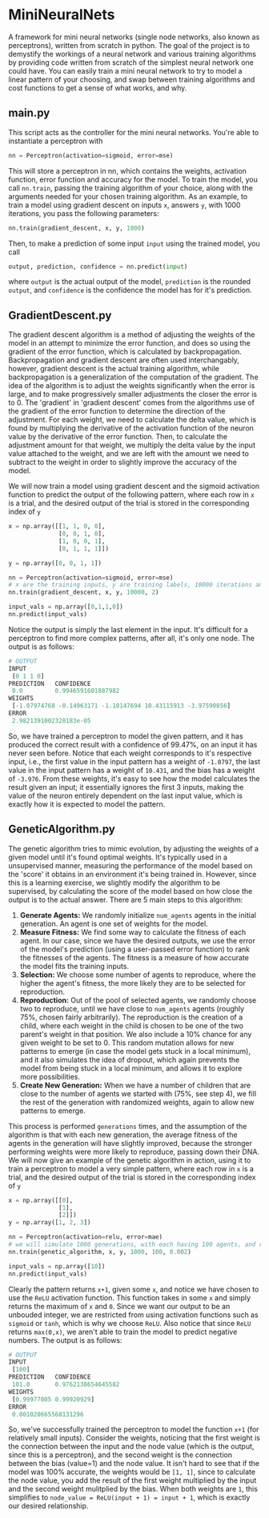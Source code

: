 # MiniNeuralNets
A framework for mini neural networks (single node networks, also known as perceptrons), written from scratch in python. The goal of the project is to demystify the workings of a neural network and various training algorithms by providing code written from scratch of the simplest neural network one could have. You can easily train a mini neural network to try to model a linear pattern of your choosing, and swap between training algorithms and cost functions to get a sense of what works, and why.

## main.py
This script acts as the controller for the mini neural networks. You're able to instantiate a perceptron with
```python
nn = Perceptron(activation=sigmoid, error=mse)
```
This will store a perceptron in nn, which contains the weights, activation function, error function and accuracy for the model. To train the model, you call `nn.train`, passing the training algorithm of your choice, along with the arguments needed for your chosen training algorithm. As an example, to train a model using gradient descent on inputs `x`, answers `y`, with 1000 iterations, you pass the following parameters:
```python
nn.train(gradient_descent, x, y, 1000)
```
Then, to make a prediction of some input `input` using the trained model, you call
```python
output, prediction, confidence = nn.predict(input)
```
where `output` is the actual output of the model, `prediction` is the rounded `output`, and `confidence` is the confidence the model has for it's prediction.

## GradientDescent.py
The gradient descent algorithm is a method of adjusting the weights of the model in an attempt to minimize the error function, and does so using the gradient of the error function, which is calculated by backpropagation. Backpropagation and gradient descent are often used interchangably, however, gradient descent is the actual training algorithm, while backpropagation is a generalization of the computation of the gradient. The idea of the algorithm is to adjust the weights significantly when the error is large, and to make progressively smaller adjustments the closer the error is to 0. The 'gradient' in 'gradient descent' comes from the algorithms use of the gradient of the error function to determine the direction of the adjustment. For each weight, we need to calculate the delta value, which is found by multiplying the derivative of the activation function of the neuron value by the derivative of the error function. Then, to calculate the adjustment amount for that weight, we multiply the delta value by the input value attached to the weight, and we are left with the amount we need to subtract to the weight in order to slightly improve the accuracy of the model.

We will now train a model using gradient descent and the sigmoid activation function to predict the output of the following pattern, where each row in `x` is a trial, and the desired output of the trial is stored in the corresponding index of `y`
```python 
x = np.array([[1, 1, 0, 0],
              [0, 0, 1, 0],
              [1, 0, 0, 1],
              [0, 1, 1, 1]])

y = np.array([0, 0, 1, 1])

nn = Perceptron(activation=sigmoid, error=mse)
# x are the training inputs, y are training labels, 10000 iterations and a learning rate of 2
nn.train(gradient_descent, x, y, 10000, 2)

input_vals = np.array([0,1,1,0])
nn.predict(input_vals)
```
Notice the output is simply the last element in the input. It's difficult for a perceptron to find more complex patterns, after all, it's only one node. The output is as follows:
```python
# OUTPUT
INPUT 
 [0 1 1 0]
PREDICTION 	 CONFIDENCE 
 0.0 		 0.9946591601887982
WEIGHTS 
 [-1.07974768 -0.14963171 -1.10147694 10.43115913 -3.97590856]
ERROR 
 2.9821391002328183e-05
```
So, we have trained a perceptron to model the given pattern, and it has produced the correct result with a confidence of 99.47%, on an input it has never seen before. Notice that each weight corresponds to it's respective input, i.e., the first value in the input pattern has a weight of `-1.0797`, the last value in the input pattern has a weight of `10.431`, and the bias has a weight of `-3.976`. From these weights, it's easy to see how the model calculates the result given an input; it essentially ignores the first 3 inputs, making the value of the neuron entirely dependent on the last input value, which is exactly how it is expected to model the pattern.

## GeneticAlgorithm.py
The genetic algorithm tries to mimic evolution, by adjusting the weights of a given model until it's found optimal weights. It's typically used in a unsupervised manner, measuring the performance of the model based on the 'score' it obtains in an environment it's being trained in. However, since this is a learning exercise, we slightly modify the algorithm to be supervised, by calculating the score of the model based on how close the output is to the actual answer. There are 5 main steps to this algorithm:

1. **Generate Agents:**
We randomly initialize `num_agents` agents in the initial generation. An agent is one set of weights for the model.
2. **Measure Fitness:**
We find some way to calculate the fitness of each agent. In our case, since we have the desired outputs, we use the error of the model's prediction (using a user-passed error function) to rank the fitnesses of the agents. The fitness is a measure of how accurate the model fits the training inputs.
3. **Selection:**
We choose some number of agents to reproduce, where the higher the agent's fitness, the more likely they are to be selected for reproduction.
4. **Reproduction:**
Out of the pool of selected agents, we randomly choose two to reproduce, until we have close to `num_agents` agents (roughly 75%, chosen fairly arbitrarily). The reproduction is the creation of a child, where each weight in the child is chosen to be one of the two parent's weight in that position. We also include a 10% chance for any given weight to be set to 0. This random mutation allows for new patterns to emerge (in case the model gets stuck in a local minimum), and it also simulates the idea of dropout, which again prevents the model from being stuck in a local minimum, and allows it to explore more possibilities.
5. **Create New Generation:**
When we have a number of children that are close to the number of agents we started with (75%, see step 4), we fill the rest of the generation with randomized weights, again to allow new patterns to emerge.

This process is performed `generations` times, and the assumption of the algorithm is that with each new generation, the average fitness of the agents in the generation will have slightly improved, because the stronger performing weights were more likely to reproduce, passing down their DNA. We will now give an example of the genetic algorithm in action, using it to train a perceptron to model a very simple pattern, where each row in `x` is a trial, and the desired output of the trial is stored in the corresponding index of `y`

```python
x = np.array([[0],
              [1],
              [2]])
y = np.array([1, 2, 3])

nn = Perceptron(activation=relu, error=mae)
# we will simulate 1000 generations, with each having 100 agents, and return the model early if the error is <= 0.002
nn.train(genetic_algorithm, x, y, 1000, 100, 0.002)

input_vals = np.array([10])
nn.predict(input_vals)
```
Clearly the pattern returns `x+1`, given some `x`, and notice we have chosen to use the `ReLU` activation function. This function takes in some `x` and simply returns the maximum of `x` and `0`. Since we want our output to be an unbouded integer, we are restricted from using activation functions such as `sigmoid` or `tanh`, which is why we choose `ReLU`. Also notice that since `ReLU` returns `max(0,x)`, we aren't able to train the model to predict negative numbers. The output is as follows:
```python
# OUTPUT
INPUT 
 [100]
PREDICTION 	 CONFIDENCE 
 101.0 		 0.9762138654645582
WEIGHTS 
 [0.99977005 0.99920929]
ERROR 
 0.001020665568131296
```
So, we've successfully trained the perceptron to model the function `x+1` (for relatively small inputs). Consider the weights, noticing that the first weight is the connection between the input and the node value (which is the output, since this is a perceptron), and the second weight is the connection between the bias (value=1) and the node value. It isn't hard to see that if the model was 100% accurate, the weights would be `[1, 1]`, since to calculate the node value, you add the result of the first weight multiplied by the input and the second weight mulitplied by the bias. When both weights are `1`, this simplifies to `node_value = ReLU(input + 1) = input + 1`, which is exactly our desired relationship.
